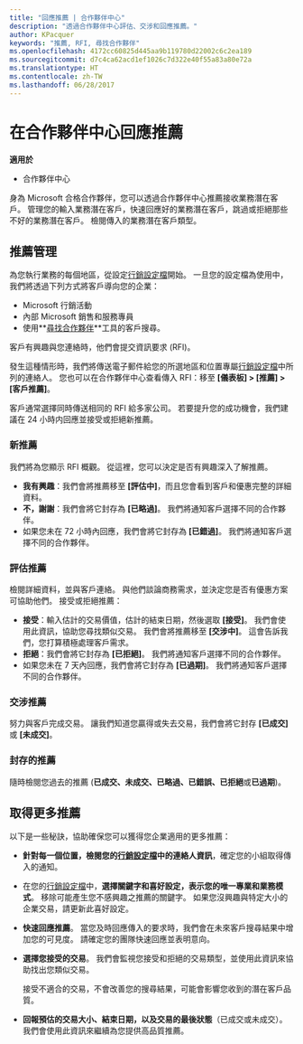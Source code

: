 ```yaml
---
title: "回應推薦 | 合作夥伴中心"
description: "透過合作夥伴中心評估、交涉和回應推薦。"
author: KPacquer
keywords: "推薦, RFI, 尋找合作夥伴"
ms.openlocfilehash: 4172cc60825d445aa9b119780d22002c6c2ea189
ms.sourcegitcommit: d7c4ca62acd1ef1026c7d322e40f55a83a80e72a
ms.translationtype: HT
ms.contentlocale: zh-TW
ms.lasthandoff: 06/28/2017
---
```

# <a name="responding-to-referrals-in-partner-center"></a>在合作夥伴中心回應推薦

**適用於**

-  合作夥伴中心

身為 Microsoft 合格合作夥伴，您可以透過合作夥伴中心推薦接收業務潛在客戶。 管理您的輸入業務潛在客戶，快速回應好的業務潛在客戶，跳過或拒絕那些不好的業務潛在客戶。 檢閱傳入的業務潛在客戶類型。 

## <a name="referral-management"></a>推薦管理

為您執行業務的每個地區，從設定[行銷設定檔](create-a-marketing-profile.md)開始。 一旦您的設定檔為使用中，我們將透過下列方式將客戶導向您的企業：

*  Microsoft 行銷活動
*  內部 Microsoft 銷售和服務專員
*  使用**[尋找合作夥伴](https://partnercenter.microsoft.com/pcv/search)**工具的客戶搜尋。

客戶有興趣與您連絡時，他們會提交資訊要求 (RFI)。 

發生這種情形時，我們將傳送電子郵件給您的所選地區和位置專屬[行銷設定檔](create-a-marketing-profile.md)中所列的連絡人。 您也可以在合作夥伴中心查看傳入 RFI：移至 **\[儀表板\] > \[推薦\] > \[客戶推薦\]**。

客戶通常選擇同時傳送相同的 RFI 給多家公司。 若要提升您的成功機會，我們建議在 24 小時内回應並接受或拒絕新推薦。

### <a name="new-referrals"></a>新推薦

我們將為您顯示 RFI 概觀。 從這裡，您可以決定是否有興趣深入了解推薦。 

*  **我有興趣**：我們會將推薦移至 **\[評估中\]**，而且您會看到客戶和優惠完整的詳細資料。 
*  **不，謝謝**：我們會將它封存為 **\[已略過\]**。 我們將通知客戶選擇不同的合作夥伴。
*  如果您未在 72 小時內回應，我們會將它封存為 **\[已錯過\]**。 我們將通知客戶選擇不同的合作夥伴。

### <a name="evaluating-referrals"></a>評估推薦

檢閱詳細資料，並與客戶連絡。 與他們談論商務需求，並決定您是否有優惠方案可協助他們。 接受或拒絕推薦： 

*  **接受**：輸入估計的交易價值，估計的結束日期，然後選取 **\[接受\]**。 我們會使用此資訊，協助您尋找類似交易。 我們會將推薦移至 **\[交涉中\]**。 這會告訴我們，您打算積極處理客戶需求。
*  **拒絕**：我們會將它封存為 **\[已拒絕\]**。 我們將通知客戶選擇不同的合作夥伴。
*  如果您未在 7 天內回應，我們會將它封存為 **\[已過期\]**。 我們將通知客戶選擇不同的合作夥伴。

### <a name="negotiating-referrals"></a>交涉推薦

努力與客戶完成交易。 讓我們知道您贏得或失去交易，我們會將它封存 **\[已成交\]** 或 **\[未成交\]**。 

### <a name="archived-referrals"></a>封存的推薦

隨時檢閱您過去的推薦 (**已成交、未成交、已略過、已錯誤、已拒絕**或**已過期**)。 

## <a name="getting-more-referrals"></a>取得更多推薦

以下是一些秘訣，協助確保您可以獲得您企業適用的更多推薦：

*  **針對每一個位置，檢閱您的[行銷設定檔](create-a-marketing-profile.md)中的連絡人資訊**，確定您的小組取得傳入的通知。

*  在您的[行銷設定檔](create-a-marketing-profile.md)中，**選擇關鍵字和喜好設定，表示您的唯一專業和業務模式**。 移除可能產生您不感興趣之推薦的關鍵字。 如果您沒興趣與特定大小的企業交易，請更新此喜好設定。

*  **快速回應推薦**。 當您及時回應傳入的要求時，我們會在未來客戶搜尋結果中增加您的可見度。 請確定您的團隊快速回應並表明意向。

*  **選擇您接受的交易**。 我們會監視您接受和拒絕的交易類型，並使用此資訊來協助找出您類似交易。 

   接受不適合的交易，不會改善您的搜尋結果，可能會影響您收到的潛在客戶品質。

*  **回報預估的交易大小、結束日期，以及交易的最後狀態**（已成交或未成交）。 我們會使用此資訊來繼續為您提供高品質推薦。
